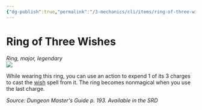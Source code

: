 ```yaml
---
{"dg-publish":true,"permalink":"/3-mechanics/cli/items/ring-of-three-wishes/","tags":["ttrpg-cli/compendium/src/5e/dmg","ttrpg-cli/item/rarity/legendary","ttrpg-cli/item/tier/major","ttrpg-cli/item/wondrous/ring"]}
---
```


# Ring of Three Wishes
*Ring, major, legendary*  
![](3-Mechanics/CLI/items/img/ring-of-three-wishes.webp#right)


While wearing this ring, you can use an action to expend 1 of its 3 charges to cast the [wish](3-Mechanics/CLI/spells/wish.md) spell from it. The ring becomes nonmagical when you use the last charge.

*Source: Dungeon Master's Guide p. 193. Available in the <span title='Systems Reference Document (5.1)'>SRD</span>*